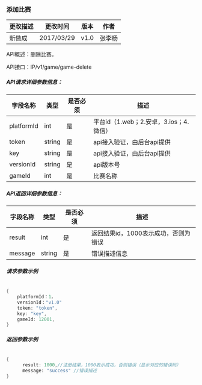 ### 添加比赛


| 更改描述 | 更改时间 | 版本 | 作者 |
|--------|--------|--------|--------|
| 新做成| 2017/03/29  |v1.0|张李杨|


API概述：删除比赛。

API接口：IP/v1/game/game-delete




##### API请求详细参数信息：


| 字段名称 | 类型 |是否必须|描述|
|--------|--------|--------|--------|
|  platformId |    int    |是|平台id（1.web；2.安卓，3.ios；4.微信）|
|  token |   string |是|api接入验证，由后台api提供|
|  key |   string |是|api接入验证，由后台api提供|
|  versionId |   string |是|api版本号|
|  gameId |   int |是|比赛名称|



##### API返回详细参数信息：


| 字段名称 | 类型 |是否必须|描述|
|--------|--------|--------|--------|
|  result |    int    |是|返回结果id，1000表示成功，否则为错误|
|  message |   string |是|错误描述信息|


##### 请求参数示例

```go

{
    platformId：1，
    versionId："v1.0"
    token: "token",
    key: "key",
    gameId: 12001,
}

```

##### 返回参数示例



```go

{
      result: 1000,//注册结果，1000表示成功，否则错误（显示对应的错误码）
      message: "success" //错误描述
}

```